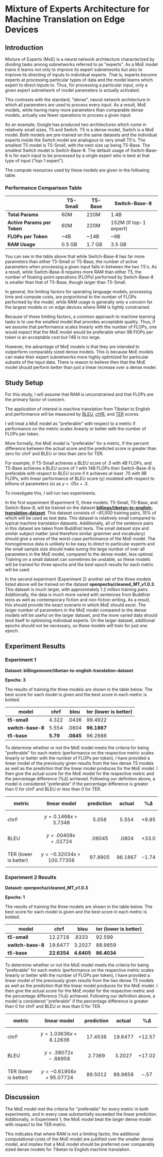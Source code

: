 # Mixture of Experts Architecture for Machine Translation on Edge Devices

## Introduction

Mixture of Experts (MoE) is a neural network architecture characterized by dividing tasks among subnetworks referred to as "experts". As a MoE model trains it learns not only to improve its expert subnetworks but also to improve its directing of inputs to individual experts. That is, experts become experts at processing particular types of data and the model learns which expert to direct inputs to. Thus, for processing a particular input, only a given expert subnetwork of model parameters is actually activated.

This contrasts with the standard, "dense", neural network architecture in which all parameters are used to process every input. As a result, MoE models, while having many more parameters than comparable dense models, actually use fewer operations to process a given input.

As an example, Google has produced two architectures which come in relatively small sizes, T5 and Switch. T5 is a dense model, Switch is a MoE model. Both models are pre-trained on the same datasets and the individual experts inside the Switch model are analogous to very small T5's. The smallest T5 model is T5-Small, with the next size up being T5-Base. The smallest Switch model is Switch-Base-8. The default usage of Switch-Base-8 is for each input to be processed by a single expert who is best at that type of input ("top-1 expert").

The compute resources used by these models are given in the following table.

### Performance Comparison Table
| | T5-Small | T5-Base | Switch-Base-8 |
| --- | --- | --- | --- | 
| **Total Params** | 60M | 220M | 1.4B| 
| **Active Params per Token** | 60M | 220M | 152M (if top-1 expert) | 
| **FLOPs per Token** | ~4B | ~14B | ~9B| 
| **RAM Usage** | 0.5 GB| 1.7 GB | 3.5 GB|

You can see in the table above that while Switch-Base-8 has far more parameters than either T5-Small or T5-Base, the number of active parameters when processing a given input falls in between the two T5's. As a result, while Switch-Base-8 requires more RAM than either T5, the number of floating-point operations (FLOPs) performed by Switch-Base-8 is smaller than that of T5-Base, though larger than T5-Small.

In general, the limiting factors for operating language models, processing time and compute costs,  are proportional to the number of FLOPs performed by the model, while RAM usage is generally only a concern for the largest models or on edge devices where RAM is tightly constrained.

Because of these limiting factors, a common approach to machine learning tasks is to use the smallest model that provides acceptable quality. Thus, if we assume that performance scales linearly with the number of FLOPs, one would expect that the MoE model would be preferable when 9B FlOPs per token is an acceptable cost but 14B is too large.

However, the advantage of MoE models is that they are intended to outperform comparably sized dense models. This is because MoE models can make their expert subnetworks more highly optimized for particular subsets of the input data. There is reason to believe then that the MoE model should perform better than just a linear increase over a dense model.

## Study Setup

For this study, I will assume that RAM is unconstrained and that FLOPs are the primary factor of concern. 

The application of interest is machine translation from Tibetan to English and performance will be measured by [BLEU](https://en.wikipedia.org/wiki/BLEU), [chfR](https://machinetranslate.org/chrF), and [TER](https://machinetranslate.org/ter) scores. 

I will treat a MoE model as "preferable" with respect to a metric if performance on the metric scales linearly or better with the number of FLOPs per token.

More formally, the MoE model is "preferable" for a metric, if the percent difference between the actual score and the predicted score is greater than zero for chrF and BLEU or less than zero for TER.

For example, if T5-Small achieves a BLEU score of .5 with 4B FLOPs, and T5-Base achieves a BLEU score of 1 with 14B FLOPs then Switch-Base-8 is preferable with respect to BLEU score if it achieves at least .75 with 9B FLOPs, with linear performance of BLEU score (y) modeled with respect to billions of parameters (x) as $y = .05x + .3$.

To investigate this, I will run two experiments.

In the first experiment (Experiment 1), three models: T5-Small, T5-Base, and Switch-Base-8, will be trained on the dataset **[billings/tibetan-to-english-translation-dataset](https://huggingface.co/datasets/billingsmoore/tibetan-to-english-translation-dataset)**. This dataset consists of ~81,000 training pairs, 10% of which will be used as test data. This dataset is relatively small compared to typical machine translation datasets. Additionally, all of the sentence pairs in this dataset are taken from Buddhist texts. The small dataset size and similar subject matter (and therefore similar grammer and vocabulary) should give a sense of the worst-case performance of the MoE model. The homogeneous data is unlikely to be easy to direct to particular experts and the small sample size should make tuning the large number of over all parameters in the MoE model, compared to the dense model, less optimal. Training on a small dataset can sometimes be unstable, so these models will be trained for three epochs and the best epoch results for each metric will be used.

In the second experiment (Experiment 2) another set of the three models listed above will be trained on the dataset **openpecha/cleaned_MT_v1.0.3**. This dataset is much larger, with approximately 1.2 million training pairs. Additionally, the data is much more varied with sentences from Buddhist texts as well as contemporary fiction and non-fiction writing. As a result, this should provide the exact scenario in which MoE should excel. The larger number of parameters in the MoE model compared to the dense models will be useful on the larger dataset, and the more varied data should lend itself to optimizing individual experts. On the larger dataset, additional epochs should not be necessary, so these models will train for just one epoch.


## Experiment Results

### Experiment 1

**Dataset: billingsmoore/tibetan-to-english-translation-dataset**

**Epochs: 3**

The results of training the three models are shown in the table below. The best score for each model is given and the best score in each metric is bolded.

**model**|**chrf**|**bleu**|**ter (lower is better)**
-----|----|----|---
**t5-small**|4.322|.0436|99.4922
**switch-base-8**|5.554|.0804|**96.1867**
**t5-base**|**5.79**|**.0845**|96.2888

To determine whether or not the MoE model meets the criteria for being "preferable" for each metric (performance on the respective metric scales linearly or better with the number of FLOPs per token), I have provided a linear model of the previously given results from the two dense T5 models as well as the prediction that the linear model produces for the MoE model. I then give the actual score for the MoE model for the respective metric and the percentage difference ($\%\Delta$) achieved. Following our definition above, a model is considered "preferable" if the percentage difference is greater than 0 for chrF and BLEU or less than 0 for TER.

**metric**|**linear model**|**prediction**|**actual**|$$\%\Delta$$
----------|----------------|--------------|----------|------------
chrF|$$y=0.1468x+3.7348$$|$$5.056$$|$$5.554$$|$$+9.85$$
BLEU|$$y=.00409x+.02724$$|$$.06045$$|$$.0804$$|$$+33.0$$
TER (lower is better) |$$y=-0.32034x+100.77356$$|$$97.8905$$|$$96.1867$$|$$-1.74$$

### Experiment 2 Results

**Dataset: openpecha/cleaned_MT_v1.0.3**

**Epochs: 1**

The results of training the three models are shown in the table below. The best score for each model is given and the best score in each metric is bolded.

**model**|**chrf**|**bleu**|**ter (lower is better)**
-----|----|----|---
**t5-small**|12.2718|.8333|92.599
**switch-base-8**|19.6477|3.2027|88.9859
**t5-base**|**22.6354**|**4.6405**|**86.4034**

To determine whether or not the MoE model meets the criteria for being "preferable" for each metric (performance on the respective metric scales linearly or better with the number of FLOPs per token), I have provided a linear model of the previously given results from the two dense T5 models as well as the prediction that the linear model produces for the MoE model. I then give the actual score for the MoE model for the respective metric and the percentage difference ($\%\Delta$) achieved. Following our definition above, a model is considered "preferable" if the percentage difference is greater than 0 for chrF and BLEU or less than 0 for TER.

**metric**|**linear model**|**prediction**|**actual**|$$\%\Delta$$
----------|----------------|--------------|----------|------
chrF|$$y=1.03636x+8.12636$$|$$17.4536$$|$$19.6477$$|$$+12.57$$
BLEU|$$y=.38072x-.68958$$|$$2.7369$$|$$3.2027$$|$$+17.02$$
TER (lower is better)|$$y=-0.61956x+95.07724$$|$$89.5012$$|$$88.9858$$|$$-.57$$

## Discussion

The MoE model met the criteria for "preferable" for every metric in both experiments, and in every case substantially exceeded the linear prediction. Additionally, in Experiment 1, the MoE model beat the larger dense model with respect to the TER metric.

This indicates that where RAM is not a limiting factor, the additional computational costs of the MoE model are justified over the smaller dense model, and implies that a MoE model should be preferred over comparably sized dense models for Tibetan to English machine translation.